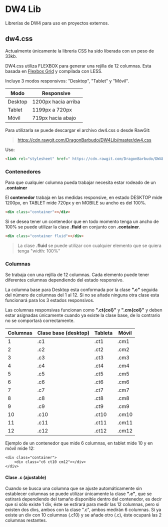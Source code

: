 # DW4 Lib

Librerías de DW4 para uso en proyectos externos.

## dw4.css

Actualmente únicamente la librería CSS ha sido liberada con un peso de 33kb.

DW4.css utiliza FLEXBOX para generar una rejilla de 12 columnas. Esta basada en [Flexbox Grid](http://flexboxgrid.com/) y compilada con LESS.

Incluye 3 modos responsivos: "Desktop", "Tablet" y "Móvil".

| Modo    | Responsive          |
| ------- | ------------------- |
| Desktop | 1200px hacia arriba |
| Tablet  | 1199px a 720px      |
| Móvil   | 719px hacia abajo   |



Para utilizarla se puede descargar el archivo dw4.css o desde RawGit:

>  https://cdn.rawgit.com/DragonBarbudo/DW4Lib/master/dw4.css

Uso:

```html
<link rel="stylesheet" href=" https://cdn.rawgit.com/DragonBarbudo/DW4Lib/master/dw4.css" />
```



### Contenedores

Para que cualquier columna pueda trabajar necesita estar rodeado de un **.container**

El **contenedor** trabaja en las medidas responsive, en estado DESKTOP mide 1200px, en TABLET mide 720px y en MOBILE su ancho es del 100%.

```html
<div class="container"></div>
```



Si se desea tener un contenedor que en todo momento tenga un ancho de 100% se puede utilizar la clase **.fluid** en conjunto con **.container**.

```html
<div class="container fluid"></div>
```

> La clase **.fluid** se puede utilizar con cualquier elemento que se quiera tenga "width: 100%"



### Columnas

Se trabaja con una rejilla de 12 columnas. Cada elemento puede tener diferentes columnas dependiendo del estado responsivo.

La columna base para Desktop esta conformada por la clase **".c"** seguida del número de columnas del 1 al 12. Si no se añade ninguna otra clase esta funcionará para los 3 estados responsivos.

Las columnas responsivas funcionan como **".ct{col}"** y **".cm{col}"** y deben estar asignadas únicamente cuando ya existe la clase base, de lo contrario no se comportará correctamente.

| Columnas | Clase base (desktop) | Tableta | Móvil |
| -------- | -------------------- | ------- | ----- |
| 1        | .c1                  | .ct1    | .cm1  |
| 2        | .c2                  | .ct2    | .cm2  |
| 3        | .c3                  | .ct3    | .cm3  |
| 4        | .c4                  | .ct4    | .cm4  |
| 5        | .c5                  | .ct5    | .cm5  |
| 6        | .c6                  | .ct6    | .cm6  |
| 7        | .c7                  | .ct7    | .cm7  |
| 8        | .c8                  | .ct8    | .cm8  |
| 9        | .c9                  | .ct9    | .cm9  |
| 10       | .c10                 | .ct10   | .cm10 |
| 11       | .c11                 | .ct11   | .cm11 |
| 12       | .c12                 | .ct12   | .cm12 |

Ejemplo de un contenedor que mide 6 columnas, en tablet mide 10 y en móvil mide 12:

````
<div class="container">
	<div class="c6 ct10 cm12"></div>
</div>
````

#### Clase .c (ajustable)

Cuando se busca una columna que se ajuste automáticamente sin establecer columnas se puede utilizar únicamente la clase **".c"**, que se estirará dependiendo del tamaño disponible dentro del contenedor, es decir que si sólo existe 1 div, éste se estirará para medir las 12 columnas, pero si existen dos divs, ambos con la clase ".c", ambos medirán 6 columnas. Si ya existe un div con 10 columnas (.c10) y se añade otro (.c), éste ocupará las 2 columnas restantes.